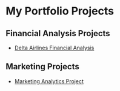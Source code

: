# My Portfolio Projects

## Financial Analysis Projects
- [Delta Airlines Financial Analysis](https://github.com/prabh580/Financial_analysis)

## Marketing Projects
- [Marketing Analytics Project](https://github.com/prabh580/marketing_analysis)

